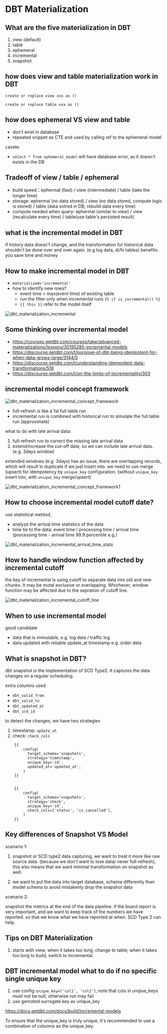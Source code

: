# DBT Materialization

## What are the five materialization in DBT

1. view (default)
2. table 
3. ephemeral 
4. incremental 
5. snapshot


## how does view and table materialization work in DBT

`create or replace view xxx as ()`

`create or replace table xxx as ()`


## how does ephemeral VS view and table 

- don't exist in database 
- repeated snippet as CTE and used by calling ref to the ephemeral model

cavete:

- `select * from ephemeral_model` will have database error, as it doesn't exists in the DB


## Tradeoff of view / table / ephemeral 

- build speed：ephermal (fast) / view (intermediate) / table (take the longer time)
- storage: ephermal (no data stored) / view (no data stored, compute logic is stored) / table (data sotred in DB, rebuild data every time)
- compute needed when query: ephermal (similar to view) / view (recalculate every time) / table(use table's persisted result)

## what is the incremental model in DBT

if history data doesn't change, and the transformation for historical data shouldn't be done over and over again. (e.g log data, di/hi tables)
benefits: you save time and money

## How to make incremental model in DBT

- `materialized='incremental'`
- how to identify new rows?
    - event time > max(event time) of existing table
    - run the filter only when incremental runs `{% if is_incremental() %}`
    - `{{ this }}` refer to the model itself

![dbt_materialization_incremental](dbt_materialization_incremental.png)


## Some thinking over incremental model 

- https://courses.getdbt.com/courses/take/advanced-materializations/lessons/30195285-incremental-models
- https://discourse.getdbt.com/t/purpose-of-dbt-being-idempotent-for-when-data-grows-large/3144/5
- https://discourse.getdbt.com/t/understanding-idempotent-data-transformations/518
- https://discourse.getdbt.com/t/on-the-limits-of-incrementality/303


## incremental model concept framework

![dbt_materialization_incremental_concept_framework](dbt_materialization_incremental_concept_framework1.png)

- full-refresh is like a 1st full table run 
- incremental run is combined with historical run to simulate the full table run (approximate)

what to do with late arrival data:

1. full-refresh run to correct the missing late arrival data
2. extend/increase the cut-off date, so we can include late arrival data. (e.g. 3days window)

extended windows (e.g. 3days) has an issue, there are overlapping records, which will result in duplicate if we just insert into.
we need to use merge (upsert) for idempotency by `unique_key` configuration. (without `unique_key` insert into, with `unique_key` merge/upsert)

![dbt_materialization_incremental_concept_framework1](dbt_materialization_incremental_concept_framework2.png)

## How to choose incremental model cutoff date?

use statistical mehtod, 

- analyze the arrival time statistics of the data 
- time tie to the data: event time / processing time / arrival time (processing time - arrival time 99.9 percentile e.g.) 

![dbt_materialization_incremental_arrival_time_stats](dbt_materialization_incremental_arrival_time_stats.png)


## How to handle window function affected by incremental cutoff 

the key of incremental is using cutoff to separate data into old and new chunks. It may be mutal exclusive or overlapping.
Whichever, window function may be affected due to the sepration of cutoff line. 

![dbt_materialization_incremental_cutoff_line](dbt_materialization_incremental_cutoff_line.png)


## When to use incremental model

good candidate

- data that is immutable, e.g. log data / traffic log 
- data updated with reliable update_at timestamp e.g. order data


## What is snapshot in DBT? 

dbt snapshot is the implementation of SCD Type2. It captures the data changes on a regular scheduling. 

extra columns used 

- `dbt_valid_from`
- `dbt_valid_to`
- `dbt_updated_at`
- `dbt_scd_id`

to detect the changes, we have two strategies

1. timestamp: `update_at`
2. check: `check_cols`


```
    {{
        config(
          target_schema='snapshots',
          strategy='timestamp',
          unique_key='id',
          updated_at='updated_at',
        )
    }}


    {{
        config(
          target_schema='snapshots',
          strategy='check',
          unique_key='id',
          check_cols=['status', 'is_cancelled'],
        )
    }}
```


## Key differences of Snapshot VS Model 

scenario 1: 

1. snapshot or SCD type2 data capturing, we want to treat it more like raw source data. 
(because we don't want to lose data/ never full-refresh), this also means that we want minimal transformation on snapshot as well.

2. we want to put the data into target database, schema differently than model schema to avoid mistakenly drop the snapshot data

scenario 2:

snapshot the metrics at the end of the data pipeline. if the board report is very important, and we want to keep track of the numbers we have reported.
so that we know what we have reported at when. SCD Type 2 can help.



## Tips on DBT Materialization 

1. starts with view; when it takes too long, change to table; when it takes too long to build, switch to incremental.



## DBT incremental model what to do if no specific single unique key

1. use config  `unique_key=['col1', 'col2']`, note that cols in unqiue_keys must not be null, otherwise run may fail 
2. use genrated surrogate key as unique_key 

https://docs.getdbt.com/docs/build/incremental-models



To ensure that the unique_key is truly unique, it's recommended to use a combination of columns as the unique_key. 

